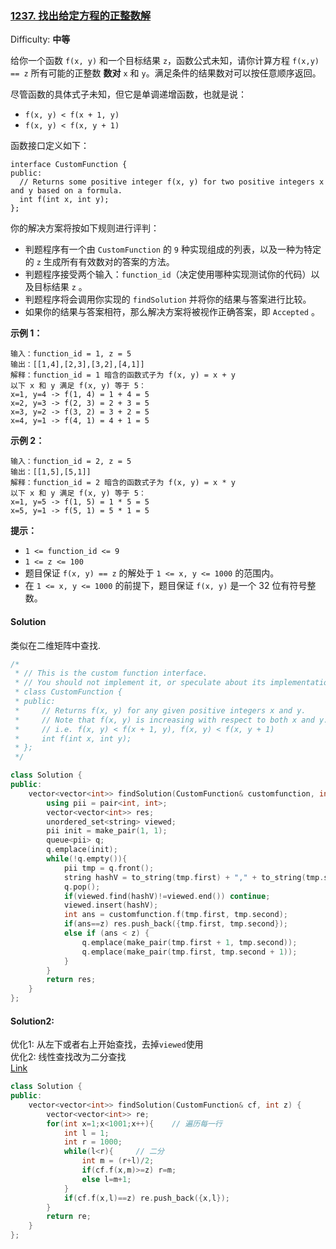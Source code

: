 ### [1237\. 找出给定方程的正整数解](https://leetcode-cn.com/problems/find-positive-integer-solution-for-a-given-equation/)

Difficulty: **中等**


给你一个函数  `f(x, y)` 和一个目标结果 `z`，函数公式未知，请你计算方程 `f(x,y) == z` 所有可能的正整数 **数对** `x` 和 `y`。满足条件的结果数对可以按任意顺序返回。

尽管函数的具体式子未知，但它是单调递增函数，也就是说：

*   `f(x, y) < f(x + 1, y)`
*   `f(x, y) < f(x, y + 1)`

函数接口定义如下：

```
interface CustomFunction {
public:
  // Returns some positive integer f(x, y) for two positive integers x and y based on a formula.
  int f(int x, int y);
};
```

你的解决方案将按如下规则进行评判：

*   判题程序有一个由 `CustomFunction` 的 `9` 种实现组成的列表，以及一种为特定的 `z` 生成所有有效数对的答案的方法。
*   判题程序接受两个输入：`function_id`（决定使用哪种实现测试你的代码）以及目标结果 `z` 。
*   判题程序将会调用你实现的 `findSolution` 并将你的结果与答案进行比较。
*   如果你的结果与答案相符，那么解决方案将被视作正确答案，即 `Accepted` 。

**示例 1：**

```
输入：function_id = 1, z = 5
输出：[[1,4],[2,3],[3,2],[4,1]]
解释：function_id = 1 暗含的函数式子为 f(x, y) = x + y
以下 x 和 y 满足 f(x, y) 等于 5：
x=1, y=4 -> f(1, 4) = 1 + 4 = 5
x=2, y=3 -> f(2, 3) = 2 + 3 = 5
x=3, y=2 -> f(3, 2) = 3 + 2 = 5
x=4, y=1 -> f(4, 1) = 4 + 1 = 5
```

**示例 2：**

```
输入：function_id = 2, z = 5
输出：[[1,5],[5,1]]
解释：function_id = 2 暗含的函数式子为 f(x, y) = x * y
以下 x 和 y 满足 f(x, y) 等于 5：
x=1, y=5 -> f(1, 5) = 1 * 5 = 5
x=5, y=1 -> f(5, 1) = 5 * 1 = 5
```

**提示：**

*   `1 <= function_id <= 9`
*   `1 <= z <= 100`
*   题目保证 `f(x, y) == z` 的解处于 `1 <= x, y <= 1000` 的范围内。
*   在 `1 <= x, y <= 1000` 的前提下，题目保证 `f(x, y)` 是一个 32 位有符号整数。


#### Solution

类似在二维矩阵中查找.

```cpp
​/*
 * // This is the custom function interface.
 * // You should not implement it, or speculate about its implementation
 * class CustomFunction {
 * public:
 *     // Returns f(x, y) for any given positive integers x and y.
 *     // Note that f(x, y) is increasing with respect to both x and y.
 *     // i.e. f(x, y) < f(x + 1, y), f(x, y) < f(x, y + 1)
 *     int f(int x, int y);
 * };
 */

class Solution {
public:
    vector<vector<int>> findSolution(CustomFunction& customfunction, int z) {
        using pii = pair<int, int>;
        vector<vector<int>> res;
        unordered_set<string> viewed;
        pii init = make_pair(1, 1);
        queue<pii> q;
        q.emplace(init);
        while(!q.empty()){
            pii tmp = q.front();
            string hashV = to_string(tmp.first) + "," + to_string(tmp.second);
            q.pop();
            if(viewed.find(hashV)!=viewed.end()) continue;
            viewed.insert(hashV);
            int ans = customfunction.f(tmp.first, tmp.second);
            if(ans==z) res.push_back({tmp.first, tmp.second});
            else if (ans < z) {
                q.emplace(make_pair(tmp.first + 1, tmp.second));
                q.emplace(make_pair(tmp.first, tmp.second + 1));
            }
        }
        return res;
    }
};
```

#### Solution2:  
优化1: 从左下或者右上开始查找，去掉`viewed`使用  
优化2: 线性查找改为二分查找  
[Link](https://leetcode-cn.com/problems/find-positive-integer-solution-for-a-given-equation/solution/shuang-zhi-zhen-da-biao-fen-xi-by-xyqkoala/)

```cpp
class Solution {
public:
    vector<vector<int>> findSolution(CustomFunction& cf, int z) {
        vector<vector<int>> re;
        for(int x=1;x<1001;x++){    // 遍历每一行
            int l = 1;
            int r = 1000;
            while(l<r){     // 二分
                int m = (r+l)/2;
                if(cf.f(x,m)>=z) r=m;
                else l=m+1;
            }
            if(cf.f(x,l)==z) re.push_back({x,l});
        }
        return re;
    }
};
```
